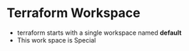 # Terraform Workspace 
- terraform starts with a single workspace named **default**
- This work space is Special 
